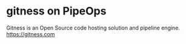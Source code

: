 # gitness on PipeOps

Gitness is an Open Source code hosting solution and pipeline engine. https://gitness.com 

